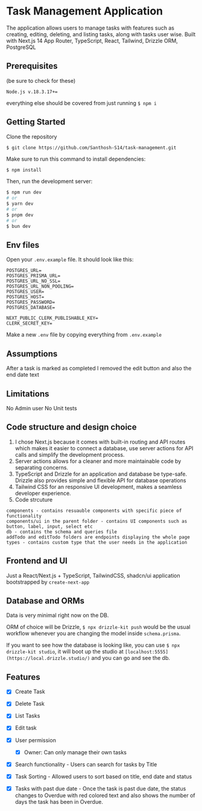 # Task Management Application

The application allows users to manage tasks with features such as creating, editing, deleting, and listing tasks, along with tasks user wise. Built with Next.js 14 App Router, TypeScript, React, Tailwind, Drizzle ORM, PostgreSQL

## Prerequisites

(be sure to check for these)

```
Node.js v.18.3.17+=
```

everything else should be covered from just running `$ npm i`

## Getting Started

Clone the repository

```base
$ git clone https://github.com/Santhosh-S14/task-management.git
```

Make sure to run this command to install dependencies:

```bash
$ npm install
```

Then, run the development server:

```bash
$ npm run dev
# or
$ yarn dev
# or
$ pnpm dev
# or
$ bun dev
```

## Env files

Open your `.env.example` file. It should look like this:

```
POSTGRES_URL=
POSTGRES_PRISMA_URL=
POSTGRES_URL_NO_SSL=
POSTGRES_URL_NON_POOLING=
POSTGRES_USER=
POSTGRES_HOST=
POSTGRES_PASSWORD=
POSTGRES_DATABASE=

NEXT_PUBLIC_CLERK_PUBLISHABLE_KEY=
CLERK_SECRET_KEY=
```

Make a new `.env` file by copying everything from `.env.example`

## Assumptions
After a task is marked as completed I removed the edit button and also the end date text

## Limitations
No Admin user
No Unit tests

## Code structure and design choice

1. I chose Next.js because it comes with built-in routing and API routes which makes it easier to connect a database, use server actions for API calls and simplify the development process.
2. Server actions allows for a cleaner and more maintainable code by separating concerns. 
3. TypeScript and Drizzle for an application and database be type-safe. Drizzle also provides simple and flexible API for database operations
4. Tailwind CSS for an responsive UI development, makes a seamless developer experience.
5. Code strcuture
```
components - contains resuauble components with specific piece of functionality
components/ui in the parent folder - contains UI components such as button, label, input, select etc
db - contains the schema and queries file
addTodo and editTodo folders are endpoints displaying the whole page
types - contains custom type that the user needs in the application
```

## Frontend and UI

Just a React/Next.js + TypeScript, TailwindCSS, shadcn/ui application bootstrapped by `create-next-app`

## Database and ORMs

Data is very minimal right now on the DB.

ORM of choice will be Drizzle, `$ npx drizzle-kit push` would be the usual workflow whenever you are changing the model inside `schema.prisma`.

If you want to see how the database is looking like, you can use `$ npx drizzle-kit studio`, it will boot up the studio at `[localhost:5555](https://local.drizzle.studio/)` and you can go and see the db.

## Features
- [x] Create Task
- [x] Delete Task
- [x] List Tasks
- [x] Edit task
- [x] User permission
  - [x] Owner: Can only manage their own tasks
- [x] Search functionality - Users can search for tasks by Title
- [x] Task Sorting - Allowed users to sort based on title, end date and status
- [x] Tasks with past due date - Once the task is past due date, the status changes to Overdue with red colored text and also shows the number of days the task has been in Overdue.


